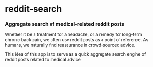 # reddit-search

### Aggregate search of medical-related reddit posts
Whether it be a treatment for a headache, or a remedy for long-term chronic back pain, we often use reddit posts as a point of reference.
As humans, we naturally find reassurance in crowd-sourced advice.

This idea of this app is to serve as a quick aggregate search engine of reddit posts related to medical advice

